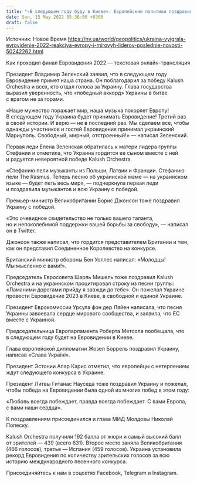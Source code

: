 ```yaml
---
title: "«В следующем году буду в Киеве». Европейские политики поздравили Украину с победой на Евровидении 2022"
date: Sun, 15 May 2022 05:36:00 +0300
draft: false
---
```

Источник: Новое Время https://nv.ua/world/geopolitics/ukraina-vyigrala-evrovidenie-2022-reakciya-evropy-i-mirovyh-liderov-poslednie-novosti-50242262.html


Как проходил финал Евровидения 2022 — текстовая онлайн-трансляция

Президент Владимир Зеленский заявил, что в следующем году Евровидение примет наша страна. Он поблагодарил за победу Kalush Orchestra и всех, кто отдал голоса за Украину. Глава государства выразил уверенность, что «победный аккорд» Украины в битве с врагом не за горами.

«Наше мужество поражает мир, наша музыка покоряет Европу! В следующем году Украина будет принимать Евровидение! Третий раз в своей истории. И верю — не в последний раз. Мы сделаем все, чтобы однажды участников и гостей Евровидения принимал украинский Мариуполь. Свободный, мирный, отстроенный!» — написал Зеленский.

Первая леди Елена Зеленская обратилась к матери лидера группы Стефании и отметила, что Украина гордится ее сыном вместе с ней и радуется невероятной победе Kalush Orchestra.

«Стефанию пели музыканты из Польши, Латвии и Франции. Стефанию пели The Rasmus. Теперь песню об украинской маме — на украинском языке — будет петь весь мир», — подчеркнула первая леди и поздравила музыкантов и всю Украину с победой.

Премьер-министр Великобритании Борис Джонсон тоже поздравил Украину с победой.

«Это очевидное свидетельство не только вашего таланта, но и непоколебимой поддержки вашей борьбы за свободу», — написал он в Twitter.

Джонсон также написал, что гордится представителем Британии и тем, как он представил Соединенное Королевство на конкурсе.

Британский министр обороны Бен Уоллес написал: «Молодцы! Мы мысленно с вами!».

Председатель Евросовета Шарль Мишель тоже поздравил Kalush Orchestra и на украинском процитировал строку из песни группы: «Ламаними дорогами прийду я завжди до тебе». Он пожелал Украине провести Евровидение 2023 в Киеве, в свободной и единой Украине.

Президент Еврокомиссии Урсула фон дер Ляйен написала, что песня Украины завоевала сердце мирового сообщества, и заявила, что ЕС вместе с Украиной.

Председательница Европарламента Роберта Метсола пообещала, что в следующем году будет на Евровидении в Киеве.

Глава европейской дипломатии Жозеп Боррель поздравил Украину, написав «Слава Україні».

Президент Эстонии Алар Карис отметил, что европейцы с нетерпением ждут следующего конкурса в Украине.

Президент Литвы Гитанас Науседа тоже поздравил Украину и пожелал, чтобы победа на Евровидении была одной из многих побед в этом году:

«Любовь всегда побеждает, правда всегда побеждает. С вами Европа, с вами наши сердца».

К поздравлениям присоединился и глава МИД Молдовы Николай Попеску.

Kalush Orchestra получили 192 балла от жюри и самый высокий балл от зрителей — 439 (всего 631). Второе место заняла Великобритания (466 голосов), третье — Испания (459 голосов). Украина установила рекорд Евровидения по количеству зрительских голосов за всю историю международного песенного конкурса.

Присоединяйтесь к нам в соцсетях Facebook, Telegram и Instagram.
